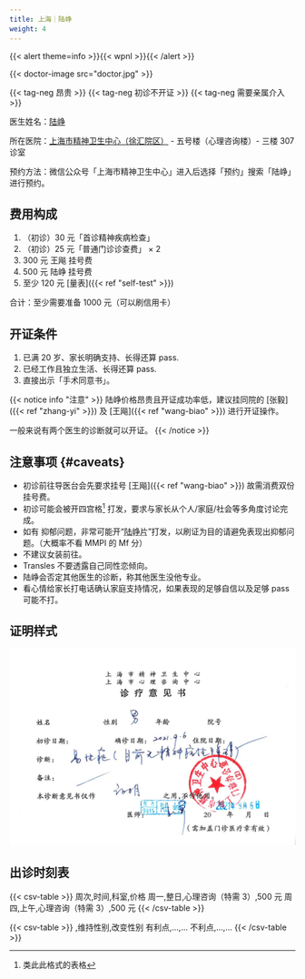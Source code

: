 ```yaml
---
title: 上海｜陆峥
weight: 4
---
```


{{< alert theme=info >}}{{< wpnl >}}{{< /alert >}}

{{< doctor-image src="doctor.jpg" >}}

{{< tag-neg 昂贵 >}} {{< tag-neg 初诊不开证 >}} {{< tag-neg 需要亲属介入 >}}

医生姓名：[陆峥](http://www.smhc.org.cn/MedicalGuide/contents/48/30.html)

所在医院：[上海市精神卫生中心（徐汇院区）](https://amap.com/place/B0HR6N4LN1) - 五号楼（心理咨询楼）- 三楼 307 诊室

预约方法：微信公众号「上海市精神卫生中心」进入后选择「预约」搜索「陆峥」进行预约。

## 费用构成

1. （初诊）30 元「首诊精神疾病检查」
1. （初诊）25 元「普通门诊诊查费」 &times; 2
1. 300 元 王飚 挂号费
1. 500 元 陆峥 挂号费
1. 至少 120 元 [量表]({{< ref "self-test" >}})

合计：至少需要准备 1000 元（可以刷信用卡）

## 开证条件

1. 已满 20 岁、家长明确支持、长得还算 pass.
1. 已经工作且独立生活、长得还算 pass.
1. 直接出示「手术同意书」。

{{< notice info "注意" >}}
陆峥价格昂贵且开证成功率低，建议挂同院的 [张毅]({{< ref "zhang-yi" >}}) 及 [王飚]({{< ref "wang-biao" >}}) 进行开证操作。

一般来说有两个医生的诊断就可以开证。
{{< /notice >}}

## 注意事项 {#caveats}

- 初诊前往导医台会先要求挂号 [王飚]({{< ref "wang-biao" >}}) 故需消费双份挂号费。
- 初诊可能会被开四宫格[^1] 打发，要求与家长从个人/家庭/社会等多角度讨论完成。
- 如有 抑郁问题，非常可能开“<abbr title="草酸艾司西酞普兰片（百适可）">陆峥片</abbr>”打发，以刷证为目的请避免表现出抑郁问题。（大概率不看 MMPI 的 Mf 分）
- 不建议女装前往。
- Transles 不要透露自己同性恋倾向。
- 陆峥会否定其他医生的诊断，称其他医生没他专业。
- 看心情给家长打电话确认家庭支持情况，如果表现的足够自信以及足够 pass 可能不打。

## 证明样式

![证明](proof.jpg)

## 出诊时刻表

{{< csv-table >}}
周次,时间,科室,价格
周一,整日,心理咨询（特需 3）,500 元
周四,上午,心理咨询（特需 3）,500 元
{{< /csv-table >}}

[^1]: 类此此格式的表格

{{< csv-table >}}
,维持性别,改变性别
有利点,...,...
不利点,...,...
{{< /csv-table >}}
